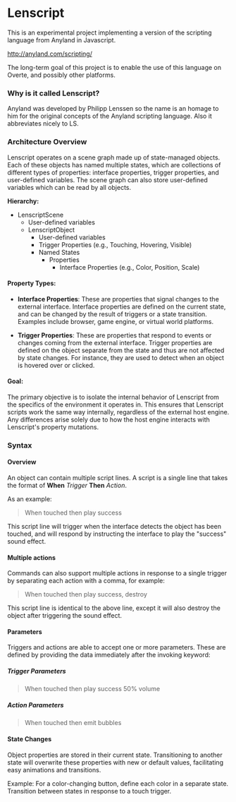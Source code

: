 # Lenscript

This is an experimental project implementing a version of the scripting language from Anyland in Javascript.

http://anyland.com/scripting/

The long-term goal of this project is to enable the use of this language on Overte, and possibly other platforms.

### Why is it called Lenscript?

Anyland was developed by Philipp Lenssen so the name is an homage to him for the original concepts of the Anyland scripting language. Also it abbreviates nicely to LS.

### Architecture Overview

Lenscript operates on a scene graph made up of state-managed objects. Each of these objects has named multiple states, which are collections of different types of properties: interface properties, trigger properties, and user-defined variables. The scene graph can also store user-defined variables which can be read by all objects.

**Hierarchy:**
  - LenscriptScene
    - User-defined variables
    - LenscriptObject
      - User-defined variables
      - Trigger Properties (e.g., Touching, Hovering, Visible)
      - Named States
        - Properties
          - Interface Properties (e.g., Color, Position, Scale)

#### Property Types:

- **Interface Properties**: These are properties that signal changes to the external interface. Interface properties are defined on the current state, and can be changed by the result of triggers or a state transition. Examples include browser, game engine, or virtual world platforms.

- **Trigger Properties**: These are properties that respond to events or changes coming from the external interface. Trigger properties are defined on the object separate from the state and thus are not affected by state changes. For instance, they are used to detect when an object is hovered over or clicked.

#### Goal:

The primary objective is to isolate the internal behavior of Lenscript from the specifics of the environment it operates in. This ensures that Lenscript scripts work the same way internally, regardless of the external host engine. Any differences arise solely due to how the host engine interacts with Lenscript's property mutations.

### Syntax

#### Overview

An object can contain multiple script lines. A script is a single line that takes the format of **When** _Trigger_ **Then** _Action_.

As an example:

> When touched then play success

This script line will trigger when the interface detects the object has been touched, and will respond by instructing the interface to play the "success" sound effect.

#### Multiple actions

Commands can also support multiple actions in response to a single trigger by separating each action with a comma, for example:

> When touched then play success, destroy

This script line is identical to the above line, except it will also destroy the object after triggering the sound effect.

#### Parameters

Triggers and actions are able to accept one or more parameters. These are defined by providing the data immediately after the invoking keyword:

##### Trigger Parameters

> When touched then play success 50% volume

##### Action Parameters

> When touched then emit bubbles

#### State Changes

Object properties are stored in their current state. Transitioning to another state will overwrite these properties with new or default values, facilitating easy animations and transitions.

Example: For a color-changing button, define each color in a separate state. Transition between states in response to a touch trigger.
